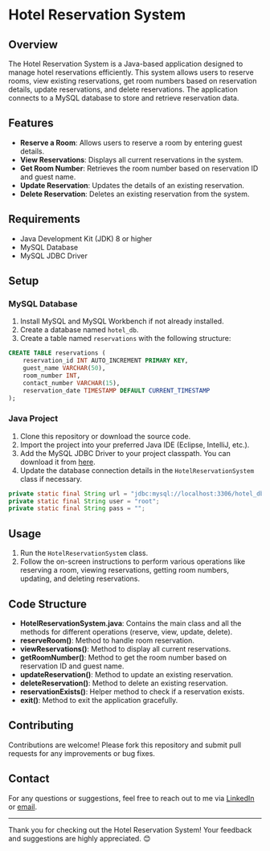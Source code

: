 # Hotel Reservation System

## Overview

The Hotel Reservation System is a Java-based application designed to manage hotel reservations efficiently. This system allows users to reserve rooms, view existing reservations, get room numbers based on reservation details, update reservations, and delete reservations. The application connects to a MySQL database to store and retrieve reservation data.

## Features

- **Reserve a Room**: Allows users to reserve a room by entering guest details.
- **View Reservations**: Displays all current reservations in the system.
- **Get Room Number**: Retrieves the room number based on reservation ID and guest name.
- **Update Reservation**: Updates the details of an existing reservation.
- **Delete Reservation**: Deletes an existing reservation from the system.

## Requirements

- Java Development Kit (JDK) 8 or higher
- MySQL Database
- MySQL JDBC Driver

## Setup

### MySQL Database

1. Install MySQL and MySQL Workbench if not already installed.
2. Create a database named `hotel_db`.
3. Create a table named `reservations` with the following structure:

```sql
CREATE TABLE reservations (
    reservation_id INT AUTO_INCREMENT PRIMARY KEY,
    guest_name VARCHAR(50),
    room_number INT,
    contact_number VARCHAR(15),
    reservation_date TIMESTAMP DEFAULT CURRENT_TIMESTAMP
);
```

### Java Project

1. Clone this repository or download the source code.
2. Import the project into your preferred Java IDE (Eclipse, IntelliJ, etc.).
3. Add the MySQL JDBC Driver to your project classpath. You can download it from [here](https://dev.mysql.com/downloads/connector/j/).
4. Update the database connection details in the `HotelReservationSystem` class if necessary.

```java
private static final String url = "jdbc:mysql://localhost:3306/hotel_db";
private static final String user = "root";
private static final String pass = "";
```

## Usage

1. Run the `HotelReservationSystem` class.
2. Follow the on-screen instructions to perform various operations like reserving a room, viewing reservations, getting room numbers, updating, and deleting reservations.

## Code Structure

- **HotelReservationSystem.java**: Contains the main class and all the methods for different operations (reserve, view, update, delete).
- **reserveRoom()**: Method to handle room reservation.
- **viewReservations()**: Method to display all current reservations.
- **getRoomNumber()**: Method to get the room number based on reservation ID and guest name.
- **updateReservation()**: Method to update an existing reservation.
- **deleteReservation()**: Method to delete an existing reservation.
- **reservationExists()**: Helper method to check if a reservation exists.
- **exit()**: Method to exit the application gracefully.

## Contributing

Contributions are welcome! Please fork this repository and submit pull requests for any improvements or bug fixes.

## Contact

For any questions or suggestions, feel free to reach out to me via [LinkedIn](https://linkedin.com/in/debnathkoushik) or [email](mailto:koushik1019@gmail.com).

---

Thank you for checking out the Hotel Reservation System! Your feedback and suggestions are highly appreciated. 😊
